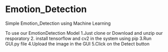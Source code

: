 # Emotion_Detection
Simple Emotion_Detection using Machine Learning


To use our EmotionDetection Model
1.Just clone or Download and unzip our resporatory
2. install tensorflow and cv2 in the system using pip
3.Run GUI.py file
4.Upload the image in the GUI
5.Click on the Detect button
